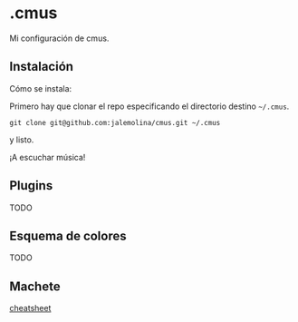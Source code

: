 .cmus
=====


Mi configuración de cmus.

Instalación
-----------

Cómo se instala:

Primero hay que clonar el repo especificando el directorio destino `~/.cmus`.

`git clone git@github.com:jalemolina/cmus.git ~/.cmus`

y listo.

¡A escuchar música!


Plugins
-------

TODO

Esquema de colores
------------------

TODO

Machete
-------

[cheatsheet](./cheatsheet.md)
